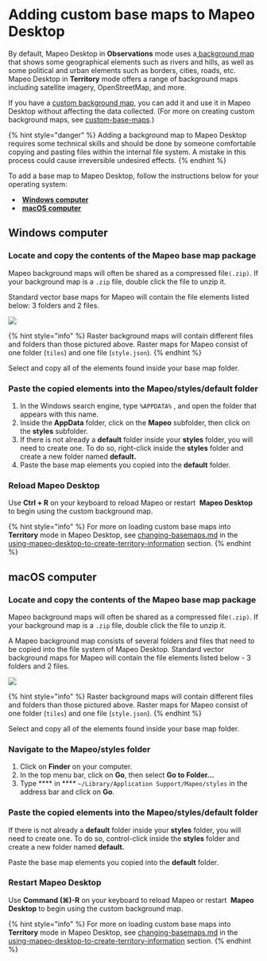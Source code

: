 # Adding custom base maps to Mapeo Desktop

By default, Mapeo Desktop in **Observations** mode uses a[ background map](../will-mapeo-work-out-of-the-box-for-me/default-base-map.md) that shows some geographical elements such as rivers and hills, as well as some political and urban elements such as borders, cities, roads, etc. Mapeo Desktop in **Territory** mode offers a range of background maps including satellite imagery, OpenStreetMap, and more.

If you have a [custom background map](../customization-options/custom-base-maps/), you can add it and use it in Mapeo Desktop without affecting the data collected. (For more on creating custom background maps, see [custom-base-maps](../customization-options/custom-base-maps/ "mention").)

{% hint style="danger" %}
Adding a background map to Mapeo Desktop requires some technical skills and should be done by someone comfortable copying and pasting files within the internal file system. A mistake in this process could cause irreversible undesired effects.
{% endhint %}

To add a base map to Mapeo Desktop, follow the instructions below for your operating system:

* <img src="../../.gitbook/assets/Windows-logo.png" alt="" data-size="line" /> [**Windows computer**](adding-custom-base-maps-to-mapeo-desktop.md#steps-for-a-windows-computer)
* <img src="../../.gitbook/assets/mac.png" alt="" data-size="line" /> [**macOS computer**](adding-custom-base-maps-to-mapeo-desktop.md#steps-for-a-macos-computer)

## Windows computer

### Locate and copy the contents of the Mapeo base map package&#x20;

Mapeo background maps will often be shared as a compressed file`(.zip)`. If your background map is a `.zip` file, double click the file to unzip it.

Standard vector base maps for Mapeo will contain the file elements listed below: 3 folders and 2 files.

![](../../.gitbook/assets/Vector\_base\_map\_files.jpg)

{% hint style="info" %}
Raster background maps will contain different files and folders than those pictured above. Raster maps for Mapeo consist of one folder (`tiles`) and one file (`style.json`).
{% endhint %}

Select and copy all of the elements found inside your base map folder.

### Paste the copied elements into the Mapeo/styles/default folder

1. In the Windows search engine, type `%APPDATA%` , and open the folder that appears with this name.&#x20;
2. Inside the **AppData** folder, click on the **Mapeo** subfolder, then click on the **styles** subfolder.
3. If there is not already a **default** folder inside your **styles** folder, you will need to create one. To do so, right-click inside the **styles** folder and create a new folder named **default.**&#x20;
4. Paste the base map elements you copied into the **default** folder.

### Reload **Mapeo Desktop**

Use **Ctrl + R** on your keyboard to reload Mapeo or restart <img src="../../.gitbook/assets/Md-icon.png" alt="" data-size="line" /> **Mapeo Desktop** to begin using the custom background map.

{% hint style="info" %}
For more on loading custom base maps into **Territory** mode in Mapeo Desktop, see [changing-basemaps.md](../mapeo-desktop-use/using-mapeo-desktop-to-create-territory-information/changing-basemaps.md "mention") in the [using-mapeo-desktop-to-create-territory-information](../mapeo-desktop-use/using-mapeo-desktop-to-create-territory-information/ "mention") section.
{% endhint %}

## macOS computer

### Locate and copy the contents of the Mapeo base map package&#x20;

Mapeo background maps will often be shared as a compressed file`(.zip)`. If your background map is a `.zip` file, double click the file to unzip it.

A Mapeo background map consists of several folders and files that need to be copied into the file system of Mapeo Desktop. Standard vector background maps for Mapeo will contain the file elements listed below - 3 folders and 2 files.

![](../../.gitbook/assets/Vector\_base\_map\_files.jpg)

{% hint style="info" %}
Raster background maps will contain different files and folders than those pictured above. Raster maps for Mapeo consist of one folder (`tiles`) and one file (`style.json`).
{% endhint %}

Select and copy all of the elements found inside your base map folder.

### Navigate to the Mapeo/styles folder

1. Click on **Finder** on your computer.
2. In the top menu bar, click on **Go**, then select **Go to Folder...**
3. Type **** in **** `~/Library/Application Support/Mapeo/styles` in the address bar and click on **Go**.

### Paste the copied elements into the Mapeo/styles/default folder

If there is not already a **default** folder inside your **styles** folder, you will need to create one. To do so, control-click inside the **styles** folder and create a new folder named **default.**

Paste the base map elements you copied into the **default** folder.

### Restart **Mapeo Desktop**

Use **Command (⌘)-R** on your keyboard to reload Mapeo or restart <img src="../../.gitbook/assets/Md-icon.png" alt="" data-size="line" /> **Mapeo Desktop** to begin using the custom background map.

{% hint style="info" %}
For more on loading custom base maps into **Territory** mode in Mapeo Desktop, see [changing-basemaps.md](../mapeo-desktop-use/using-mapeo-desktop-to-create-territory-information/changing-basemaps.md "mention") in the [using-mapeo-desktop-to-create-territory-information](../mapeo-desktop-use/using-mapeo-desktop-to-create-territory-information/ "mention") section.
{% endhint %}
